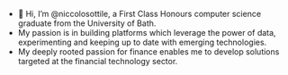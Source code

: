 - 👋 Hi, I’m @niccolosottile, a First Class Honours computer science graduate from the University of Bath.
- My passion is in building platforms which leverage the power of data, experimenting and keeping up to date with emerging technologies.
- My deeply rooted passion for finance enables me to develop solutions targeted at the financial technology sector.
